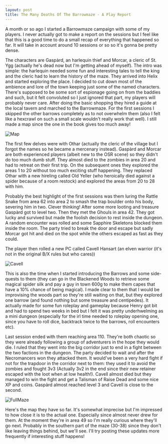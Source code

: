 ```yaml
---
layout: post
title: The Many Deaths Of The Barrowmaze - A Play Report
---
```

A month or so ago I started a Barrowmaze campaign with some of my players. I never actually got to make a report on the sessions but I feel like that this is a good time to do a small recap of everything that happened so far. It will take in account around 10 sessions or so so it's gonna be pretty dense.

The characters are Gaspàrd, an harlequin thief and Morcar, a cleric of St. Ygg (actually he's dead now but I'm getting ahead of myself). The intro was simple: the harlequin needed some fun and interesting tales to tell the king and the cleric had to learn the history of the maze. They arrived into Helix and started exploring the place. I decided to cut down most of the ambience and lore of the town keeping just some of the named characters. There's supposed to be some sort of espionage going on from the baddies and such, but it felt convoluted so I just ignored that part, my players will probably never care. After doing the basic shopping they hired a guide at the local tavern and marched to the Barrowmaze. For the first sessions I skipped the other barrows completely as to not overwhelm them (also I felt like a hexcrawl on such a small scale wouldn't really work that well). I still made a map since the one in the book gives too much away!

<!--more--> 

![Map](https://i.imgur.com/aA81KFe.png)

The first few delves were with Othar (actually the cleric of the village but I forgot the names so he became a mercenary instead). Gaspàrd and Morcar are both experienced players (albeit new to the OSR scene) so they didn't do too much dumb stuff. They almost died to the zombies in area 20 and had to retreat on their first trip. On the subsequent ones they explored the areas 1 to 20 without too much exciting stuff happening. They replaced Othar with a new hireling called Old Yeller (who heroically died against a spider because of a room restock) and explored the areas from 20 to 28 with him. 

Probably the best highlight of the first sessions was them luring the Rattle Snake from area 62 into area 2 to smash the trap boulder onto his body, severing him in two. Clever thinking! After some more looting and treasure Gaspàrd got to level two. Then they met the Ghouls in area 42. They got lucky and survived but made the foolish decision to rest inside the dungeon. A random encounter was rolled and some Sapphire Skeletons blocked them inside the room. The party tried to break the door and escape but sadly Morcar got hit and died on the spot while the others escaped as fast as they could.

The player then rolled a new PC called Cavell Hansart (an elven warrior (it's not in the original B/X rules but who cares))

![Cavell](https://i.imgur.com/YaCgVa1.png)

This is also the time when I started introducing the Barrows and some side-quests to them (they can go in the Blackened Woods to retrieve some magical spider silk and pay a guy in town 600g to make them capes that have a 10% chance of being magical). I made clear to them that I would be improvising the woods part so they're still waiting on that, but they explored one barrow (and found nothing but some treasure and centipedes). It actually made for some fun roleplay and gameplay because Henry got bit and had to spend two weeks in bed but I felt it was pretty underhwelming as a mini dungeon (especially for the irl time needed to roleplay opening one, since you have to roll dice, backtrack twice to the barrows, roll encounters etc).

Last session ended with them reaching area 110. They're both chaotic so they were already following a group of adventurers in the hope they would die. I ruled that they went into the big corridor just to end in a fight between the two factions in the dungeon. The party decided to wait and after the Necromancers won they attacked them. It would've been a very hard fight if not for the trapdoor in the corridor next to them: they used it to avoid the zombies and fought 3v3 (Actually 3v2 in the end since their new retainer escaped with the loot when at low health!). Cavell almost died but they managed to win the fight and get a Talisman of Raise Dead and some nice XP and coins. Gaspàrd almost reached level 3 and Cavell is close to the second.

![FullMaze](https://i.imgur.com/rpHa8y2.png)

Here's the map they have so far. It's somewhat imprecise but I'm impressed to how close it is to the actual one. Especially since almost never drew for them. At the moment they're in area 49 so I'm really curious where they'll go next. Probably in the southern part of the maze (30-38) since they don't like leaving things behind, but we'll see. I'll try posting these updates more frequently if interesting stuff happens!